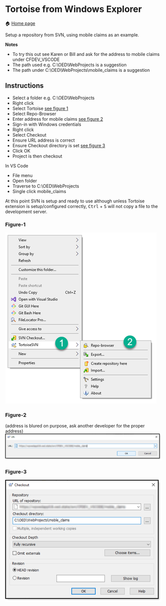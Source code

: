 # Tortoise from Windows Explorer

:house: [Home page](https://tinyurl.com/y68k2g97)

Setup a repository from SVN, using mobile claims as an example.

**Notes** 
- To try this out see Karen or Bill and ask for the address to mobile claims under CFDEV_VSCODE
- The path used e.g. C:\OED\WebProjects is a suggestion
- The path under C:\OED\WebProjects\mobile_claims is a suggestion

## Instructions
- Select a folder e.g. C:\OED\WebProjects
- Right click 
- Select Tortoise [see figure 1](#Figure-1)
- Select Repo-Browser
- Enter address for mobile claims [see figure 2](#Figure-2)
- Sign-in with Windows credentials
- Right click
- Select Checkout
- Ensure URL address is correct
- Ensure Checkout directory is set [see figure 3](#Figure-3)
- Click OK
- Project is then checkout

In VS Code
- File menu
- Open folder
- Traverse to C:\OED\WebProjects
- Single click mobile_claims

At this point SVN is setup and ready to use although unless Tortoise extension is setup/configured correctly, <kbd>Ctrl</kbd> + <kbd>S</kbd> will not copy a file to the development server.

### Figure-1
![sss](images/WindowsExplorerTortoise.png)

### Figure-2
(address is blured on purpose, ask another developer for the proper address)
![sss](images/T1.png)

### Figure-3
![sss](images/T2.png)


